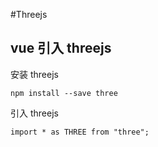 #Threejs

## vue 引入 threejs

安装 threejs

```
npm install --save three
```

引入 threejs

```
import * as THREE from "three";
```
